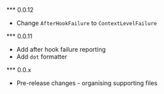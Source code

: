 *** 0.0.12
* Change `AfterHookFailure` to `ContextLevelFailure`

*** 0.0.11
* Add after hook failure reporting
* Add `dot` formatter

*** 0.0.x
* Pre-release changes - organising supporting files
